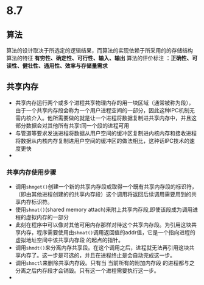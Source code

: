 # 8.7

## 算法 
算法的设计取决于所选定的逻辑结果，而算法的实现依赖于所采用的的存储结构
算法的特征 **有穷性、确定性、可行性、输入、输出**
算法的评价标注 ：**正确性、可读性、健壮性、通用性、效率与存储量需求**

## 共享内存
- 共享内存运行两个或多个进程共享物理内存的用一块区域（通常被称为段），由于一个共享内存段会称为一个用户进程空间的一部分，因此这种IPC机制无需内核介入。他所需要做的就是让一个进程将数据复制进共享内存中，并且这部分数据会对其他所有共享t同一个段的进程可用
- 与管道等要求发送进程将数据从用户空间的缓冲区复制进内核内存和接收进程将数据从内核内存复制进用户空间的缓冲区的做法相比，这种话IPC技术的速度更快
- 
### 共享内存使用步骤
- 调用`shmget()`创建一个新的共享内存段或取得一个既有共享内存段的标识符，（即由其他进程创建的的共享内存段）这个调用将返回后续调用需要用到的共享内存标识符。
- 使用`shmat()`(shared memory attach)来附上共享内存段,即使该段成为调用进程的虚拟内存的一部分
- 此刻在程序中可以像对其他可用内存那样对待这个共享内存段。为引用这块共享内存，程序需要使用由`shmat()`调用返回值的addr值，它是一个指向进程的虚拟地址空间中该共享内存段 的起点的指针。
- 调用`shmdt()`来分离内存共享段。在这个调用之后，进程就无法再引用这块共享内存了。这一步是可选的，并且在进程终止是会自动完成这一步。
- 调用`shmctl`来删除共享内存段。只有当 当前所有的附加内存段 的进程都与之分离之后内存段才会销毁。只有这一个进程需要执行这一步。
- 